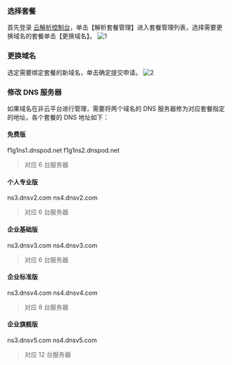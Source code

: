 ### 选择套餐
首先登录 [云解析控制台](http://console.tce.fsphere.cn/domain)，单击【解析套餐管理】进入套餐管理列表，选择需要更换域名的套餐单击【更换域名】。
![1](http://imgcache.tce.fsphere.cn/static/mc.qcloudimg.com/static/img/007d9308269c7e2a8b9c2cb9d1465dbd/image.png)
### 更换域名
选定需要绑定套餐的新域名，单击确定提交申请。
![2](http://imgcache.tce.fsphere.cn/static/mc.qcloudimg.com/static/img/644e17e61216751b54d8ddfabd978325/image.png) 
### 修改 DNS 服务器
如果域名在非云平台进行管理，需要将两个域名的 DNS 服务器修为对应套餐指定的地址，各个套餐的 DNS 地址如下：
#### 免费版
f1g1ns1.dnspod.net
f1g1ns2.dnspod.net
> 对应 6 台服务器

#### 个人专业版
ns3.dnsv2.com
ns4.dnsv2.com
> 对应 6 台服务器

#### 企业基础版
ns3.dnsv3.com
ns4.dnsv3.com
> 对应 6 台服务器

#### 企业标准版
ns3.dnsv4.com
ns4.dnsv4.com
> 对应 8 台服务器

#### 企业旗舰版
ns3.dnsv5.com
ns4.dnsv5.com
> 对应 12 台服务器